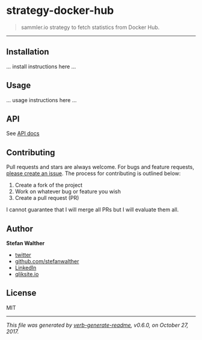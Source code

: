 # strategy-docker-hub

> sammler.io strategy to fetch statistics from Docker Hub.

---

## Installation

... install instructions here ...

## Usage

... usage instructions here ...

## API

See [API docs](./docs/api-docs.md)

## Contributing

Pull requests and stars are always welcome. For bugs and feature requests, [please create an issue](https://github.com/sammler/strategy-docker-hub/issues). The process for contributing is outlined below:

1. Create a fork of the project
2. Work on whatever bug or feature you wish
3. Create a pull request (PR)

I cannot guarantee that I will merge all PRs but I will evaluate them all.

## Author
**Stefan Walther**

* [twitter](http://twitter.com/waltherstefan)  
* [github.com/stefanwalther](http://github.com/stefanwalther) 
* [LinkedIn](https://www.linkedin.com/in/stefanwalther/) 
* [qliksite.io](http://qliksite.io)

## License
MIT

***

_This file was generated by [verb-generate-readme](https://github.com/verbose/verb-generate-readme), v0.6.0, on October 27, 2017._

